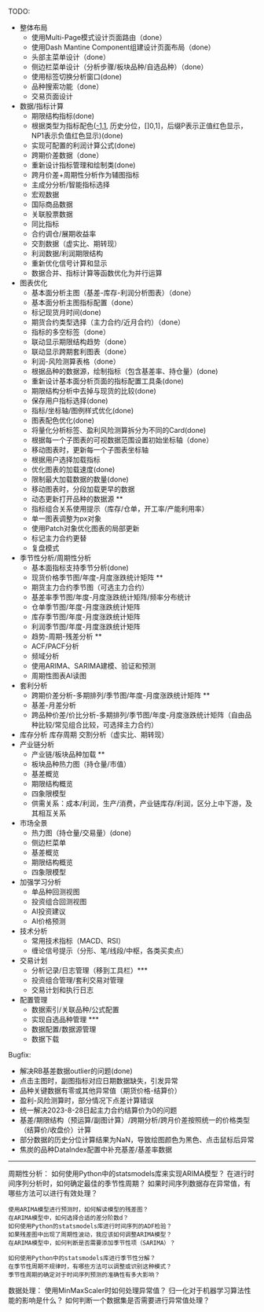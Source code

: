 TODO:

- 整体布局
    - 使用Multi-Page模式设计页面路由（done）
    - 使用Dash Mantine Component组建设计页面布局（done）
    - 头部主菜单设计（done）
    - 侧边栏菜单设计（分析步骤/板块品种/自选品种）（done）
    - 使用标签切换分析窗口(done)
    - 品种搜索功能（done）
    - 交易页面设计
- 数据/指标计算
    - 期限结构指标(done)
    - 根据类型为指标配色([-1,1](NP1), 历史分位，[]0,1]，后缀P表示正值红色显示，NP1表示负值红色显示)(done)
    - 实现可配置的利润计算公式(done)
    - 跨期价差数据（done）
    - 重新设计指标管理和绘制类(done)
    - 跨月价差+周期性分析作为辅图指标
    - 主成分分析/智能指标选择
    - 宏观数据
    - 国际商品数据
    - 关联股票数据
    - 同比指标
    - 合约调仓/展期收益率
    - 交割数据（虚实比、期转现）
    - 利润数据/利润期限结构
    - 重新优化信号计算和显示
    - 数据合并、指标计算等函数优化为并行运算
- 图表优化
    - 基本面分析主图（基差-库存-利润分析图表）（done）
    - 基本面分析主图指标配置（done）
    - 标记现货月时间(done)
    - 期货合约类型选择（主力合约/近月合约）（done）
    - 指标的多空标签（done）
    - 联动显示期限结构趋势（done）
    - 联动显示跨期套利图表（done）
    - 利润-风险测算表格（done）
    - 根据品种的数据源，绘制指标（包含基差率、持仓量）(done)
    - 重新设计基本面分析页面的指标配置工具条(done)
    - 期限结构分析中去掉与现货的比较(done)
    - 保存用户指标选择(done)
    - 指标/坐标轴/图例样式优化(done)
    - 图表配色优化(done)    
    - 将量化分析标签、盈利风险测算拆分为不同的Card(done)
    - 根据每一个子图表的可视数据范围设置初始坐标轴（done）
    - 移动图表时，更新每一个子图表坐标轴
    - 根据用户选择加载指标
    - 优化图表的加载速度(done)
    - 限制最大加载数据的数量(done)
    - 移动图表时，分段加载更早的数据
    - 动态更新打开品种的数据源 **
    - 指标组合关系使用提示（库存/仓单，开工率/产能利用率）
    - 单一图表调整为px对象
    - 使用Patch对象优化图表的局部更新
    - 标记主力合约更替
    - 复盘模式
- 季节性分析/周期性分析
    - 基本面指标支持季节分析(done)
    - 现货价格季节图/年度-月度涨跌统计矩阵 **
    - 期货主力合约季节图（可选主力合约）
    - 基差率季节图/年度-月度涨跌统计矩阵/频率分布统计
    - 仓单季节图/年度-月度涨跌统计矩阵
    - 库存季节图/年度-月度涨跌统计矩阵
    - 利润季节图/年度-月度涨跌统计矩阵
    - 趋势-周期-残差分析 **
    - ACF/PACF分析
    - 频域分析
    - 使用ARIMA、SARIMA建模、验证和预测
    - 周期性图表AI读图
- 套利分析
    - 跨期价差分析-多期排列/季节图/年度-月度涨跌统计矩阵 **
    - 基差-月差分析
    - 跨品种价差/价比分析-多期排列/季节图/年度-月度涨跌统计矩阵（自由品种比较/常见组合比较，可选择主力合约）
- 库存分析
    库存周期
    交割分析（虚实比、期转现）
- 产业链分析
    - 产业链/板块品种加载 **
    - 板块品种热力图（持仓量/市值）
    - 基差概览
    - 期限结构概览
    - 四象限模型
    - 供需关系：成本/利润，生产/消费，产业链库存/利润，区分上中下游，及其相互关系
- 市场全景
    - 热力图（持仓量/交易量）(done)
    - 侧边栏菜单
    - 基差概览
    - 期限结构概览    
    - 四象限模型    
- 加强学习分析
    - 单品种回测视图
    - 投资组合回测视图
    - AI投资建议
    - AI价格预测
- 技术分析
    - 常用技术指标（MACD、RSI）
    - 缠论信号提示（分形、笔/线段/中枢，各类买卖点）
- 交易计划
    - 分析记录/日志管理（移到工具栏）***
    - 投资组合管理/套利交易对管理
    - 交易计划和执行日志
- 配置管理
    - 数据索引/关联品种/公式配置
    - 实现自选品种管理 ***
    - 数据配置/数据源管理
    - 数据下载

Bugfix:
- 解决RB基差数据outlier的问题(done)
- 点击主图时，副图指标对应日期数据缺失，引发异常
- 品种关键数据有零或其他异常值（期货价格-结算价）
- 盈利-风险测算时，部分情况下点差计算错误
- 统一解决2023-8-28日起主力合约结算价为0的问题
- 基差/期限结构（预运算/副图计算）/跨期分析/跨月价差按照统一的价格类型（结算价/收盘价）计算
- 部分数据的历史分位计算结果为NaN，导致绘图颜色为黑色、点击鼠标后异常
- 焦炭的品种DataIndex配置中补充基差/基差率数据

-------------------
周期性分析：
    如何使用Python中的statsmodels库来实现ARIMA模型？
    在进行时间序列分析时，如何确定最佳的季节性周期？
    如果时间序列数据存在异常值，有哪些方法可以进行有效处理？

    使用ARIMA模型进行预测时，如何解读模型的残差图？
    在ARIMA模型中，如何选择合适的差分阶数d？
    如何使用Python的statsmodels库进行时间序列的ADF检验？
    如果残差图中出现了周期性波动，我应该如何调整ARIMA模型？
    在ARIMA模型中，如何判断是否需要添加季节性项（SARIMA）？

    如何使用Python中的statsmodels库进行季节性分解？
    在季节性周期不规律时，有哪些方法可以调整或识别这种模式？
    季节性周期的确定对于时间序列预测的准确性有多大影响？

数据处理：
    使用MinMaxScaler时如何处理异常值？
    归一化对于机器学习算法性能的影响是什么？
    如何判断一个数据集是否需要进行异常值处理？